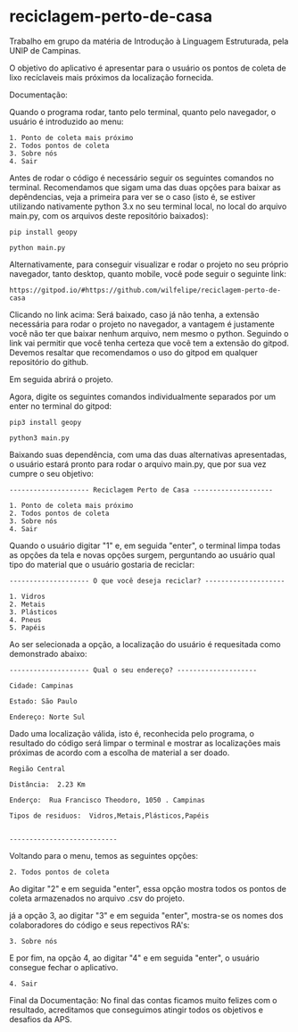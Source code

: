 # reciclagem-perto-de-casa
Trabalho em grupo da matéria de Introdução à Linguagem Estruturada, pela UNIP de Campinas.

O objetivo do aplicativo é apresentar para o usuário os pontos de coleta de lixo recíclaveis mais próximos da localização fornecida.

Documentação: 

Quando o programa rodar, tanto pelo terminal, quanto pelo navegador, o usuário é introduzido ao menu:

	1. Ponto de coleta mais próximo
	2. Todos pontos de coleta
	3. Sobre nós
	4. Sair

 Antes de rodar o código é necessário seguir os seguintes comandos no terminal. Recomendamos que sigam uma das duas opções para baixar as depêndencias, veja a primeira para ver se o caso (isto é, se estiver utilizando nativamente python 3.x no seu terminal local, no local do arquivo main.py, com os arquivos deste repositório baixados):

	pip install geopy

	python main.py

Alternativamente, para conseguir visualizar e rodar o projeto no seu próprio navegador, tanto desktop, quanto mobile, você pode seguir o seguinte link:

	https://gitpod.io/#https://github.com/wilfelipe/reciclagem-perto-de-casa
	
Clicando no link acima: Será baixado, caso já não tenha, a extensão necessária para rodar o projeto no navegador, a vantagem é justamente você não ter que baixar nenhum arquivo, nem mesmo o python. Seguindo o link vai permitir que você tenha certeza que você tem a extensão do gitpod. Devemos resaltar que recomendamos o uso do gitpod em qualquer repositório do github. 


Em seguida abrirá o projeto.



Agora, digite os seguintes comandos individualmente separados por um enter no terminal do gitpod:

	pip3 install geopy

	python3 main.py
	
Baixando suas dependência, com uma das duas alternativas apresentadas, o usuário estará pronto para rodar o arquivo main.py, que por sua vez cumpre o seu objetivo:

	-------------------- Reciclagem Perto de Casa --------------------

	1. Ponto de coleta mais próximo
	2. Todos pontos de coleta
	3. Sobre nós
	4. Sair


Quando o usuário digitar "1" e, em seguida "enter", o terminal limpa todas as opções da tela e novas opções surgem, perguntando ao usuário qual tipo do material que o usuário gostaria de reciclar:
	
	-------------------- O que você deseja reciclar? --------------------

	1. Vidros
	2. Metais
	3. Plásticos
	4. Pneus
	5. Papéis 


Ao ser selecionada a opção, a localização do usuário é requesitada como demonstrado abaixo:



	-------------------- Qual o seu endereço? --------------------

	Cidade: Campinas

	Estado: São Paulo

	Endereço: Norte Sul



Dado uma localização válida, isto é, reconhecida pelo programa, o resultado do código será limpar o terminal e mostrar as localizações mais próximas de acordo com a escolha de material a ser doado.


	Região Central

	Distância:  2.23 Km

	Enderço:  Rua Francisco Theodoro, 1050 . Campinas

	Tipos de residuos:  Vidros,Metais,Plásticos,Papéis


	---------------------------





Voltando para o menu, temos as seguintes opções:



	2. Todos pontos de coleta

Ao digitar "2" e em seguida "enter", essa opção mostra todos os pontos de coleta armazenados no arquivo .csv do projeto.


já a opção 3, ao digitar "3" e em seguida "enter", mostra-se os nomes dos colaboradores do código e seus repectivos RA's:


	3. Sobre nós

E por fim, na opção 4, ao digitar "4" e em seguida "enter", o usuário consegue fechar o aplicativo.


	4. Sair


Final da Documentação: No final das contas ficamos muito felizes com o resultado, acreditamos que conseguimos atingir todos os objetivos e desafios da APS.
